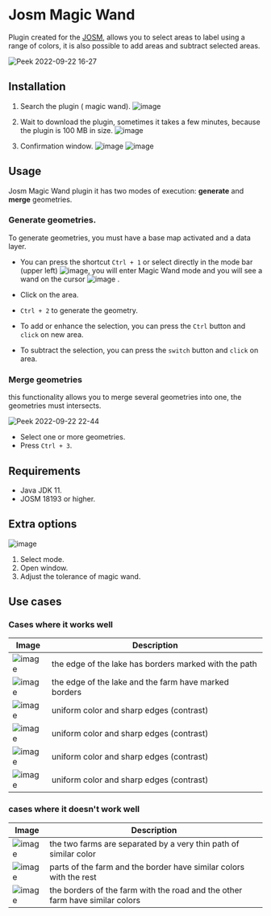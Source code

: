 # Josm Magic Wand

Plugin created for the [JOSM](https://josm.openstreetmap.de/), allows you to select areas to label using a range of
colors, it is also possible to add areas and subtract selected areas.

![Peek 2022-09-22 16-27](https://user-images.githubusercontent.com/12978932/191855039-685b9420-0e55-4883-a466-4ff85d860bac.gif)

## Installation

1. Search the plugin ( magic wand).
   ![image](https://user-images.githubusercontent.com/12978932/200428835-a652ef65-f895-4acd-a19a-bef3e7a8175a.png)

2. Wait to download the plugin, sometimes it takes a few minutes, because the plugin is 100 MB in size.
   ![image](https://user-images.githubusercontent.com/12978932/200429273-ce2e2d4d-8839-46ce-ba47-a620e3984b17.png)

3. Confirmation window.
   ![image](https://user-images.githubusercontent.com/12978932/200429366-c8566cb9-d842-4efe-b810-151b68f86fc3.png)
   ![image](https://user-images.githubusercontent.com/12978932/200431510-a414f03f-c285-4217-adf0-d9d91d41d47f.png)

## Usage

Josm Magic Wand plugin it has two modes of execution: **generate** and **merge** geometries.

### Generate geometries.

To generate geometries, you must have a base map activated and a data layer.

- You can press the shortcut `Ctrl + 1` or select directly in the mode bar (upper
  left) ![image](https://user-images.githubusercontent.com/12978932/191857775-71da462d-66fd-401f-b03a-fbf444c07b04.png),
  you will enter Magic Wand mode and you will see a wand on the
  cursor ![image](https://user-images.githubusercontent.com/12978932/191858042-942aa381-3c4b-42bf-b9df-b23782d1dce5.png)
  .
- Click on the area.
- `Ctrl + 2` to generate the geometry.

- To add or enhance the selection, you can press the `Ctrl` button and `click` on new area.
- To subtract the selection, you can press the `switch` button and `click` on area.

### Merge geometries

this functionality allows you to merge several geometries into one, the geometries must intersects.

![Peek 2022-09-22 22-44](https://user-images.githubusercontent.com/12978932/191888528-ea2105bc-7994-40e0-95bd-9d6c87c97631.gif)

- Select one or more geometries.
- Press `Ctrl + 3`.

## Requirements

- Java JDK 11.
- JOSM 18193 or higher.

## Extra options

![image](https://user-images.githubusercontent.com/12978932/191889354-4b67612b-b3c4-454c-89b4-1397b6cb813b.png)

1. Select mode.
2. Open window.
3. Adjust the tolerance of magic wand. 

## Use cases
### Cases where it works well

| Image                                                                                                            | Description                                           |
|------------------------------------------------------------------------------------------------------------------|-------------------------------------------------------|
| ![image](https://user-images.githubusercontent.com/12978932/200626354-cfe0ab0b-5490-4abf-9e0d-0e30bf57abf7.png)  | the edge of the lake has borders marked with the path |
| ![image](https://user-images.githubusercontent.com/12978932/200627390-ddd26531-cfe7-47c8-bf16-8e7a64ce3f60.png)  | the edge of the lake and the farm have marked borders |
| ![image](https://user-images.githubusercontent.com/12978932/200627737-04ec310a-2499-4a2d-8b33-c112e6926cdf.png)  | uniform color and sharp edges (contrast)              |
| ![image](https://user-images.githubusercontent.com/12978932/200628149-7e536725-369b-42aa-8309-d7cd37a73baa.png)  | uniform color and sharp edges (contrast)              |
| ![image](https://user-images.githubusercontent.com/12978932/200628412-756285de-581f-4369-8e81-f94c8f2f6da5.png)  | uniform color and sharp edges (contrast)              |
| ![image](https://user-images.githubusercontent.com/12978932/200628944-2c2143ec-a7e0-4b87-a507-41ad069e4d39.png)  | uniform color and sharp edges (contrast)              |



### cases where it doesn't work well

| Image                                                                                                            | Description                                                                  |
|------------------------------------------------------------------------------------------------------------------|------------------------------------------------------------------------------|
| ![image](https://user-images.githubusercontent.com/12978932/200629118-48fa92ef-60a3-4d8a-b807-917c9dd95b8c.png)  | the two farms are separated by a very thin path of similar color             |
| ![image](https://user-images.githubusercontent.com/12978932/200629404-9b9a48f5-4c9d-483e-9f8d-1a7499f51659.png)  | parts of the farm and the border have similar colors with the rest           |
| ![image](https://user-images.githubusercontent.com/12978932/200644356-09bbca8e-833c-49f8-9427-cb2c4de7a223.png)  | the borders of the farm with the road and the other farm have similar colors |
